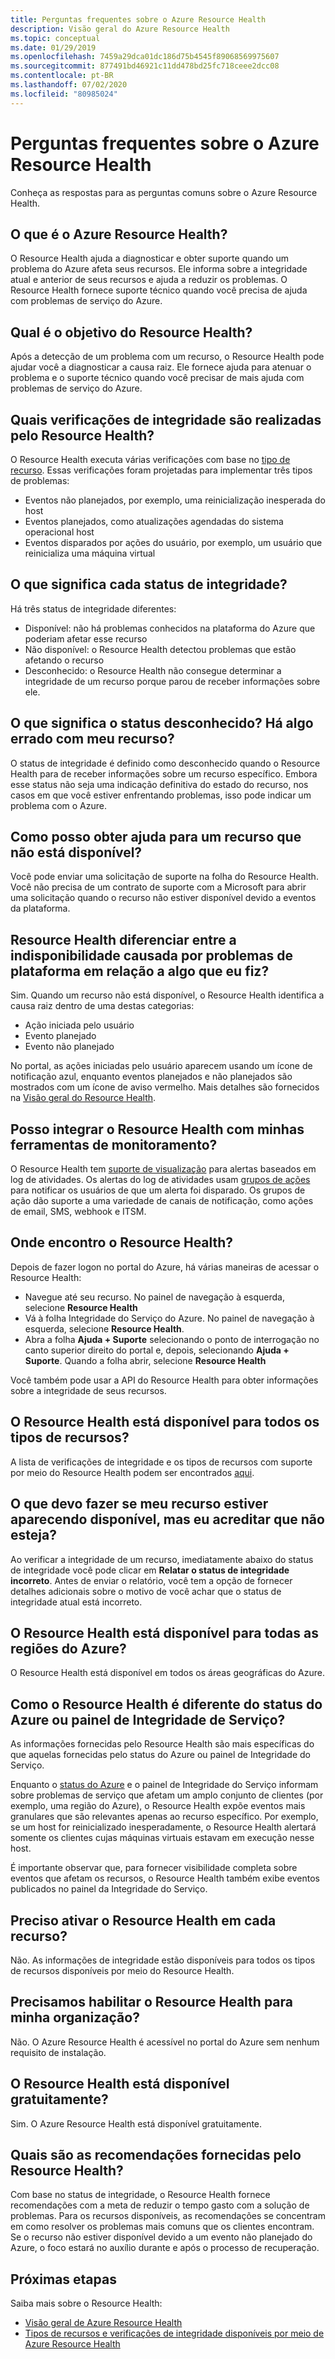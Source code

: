 ```yaml
---
title: Perguntas frequentes sobre o Azure Resource Health
description: Visão geral do Azure Resource Health
ms.topic: conceptual
ms.date: 01/29/2019
ms.openlocfilehash: 7459a29dca01dc186d75b4545f89068569975607
ms.sourcegitcommit: 877491bd46921c11dd478bd25fc718ceee2dcc08
ms.contentlocale: pt-BR
ms.lasthandoff: 07/02/2020
ms.locfileid: "80985024"
---
```

# <a name="azure-resource-health-faq"></a>Perguntas frequentes sobre o Azure Resource Health
Conheça as respostas para as perguntas comuns sobre o Azure Resource Health.

## <a name="what-is-azure-resource-health"></a>O que é o Azure Resource Health?
O Resource Health ajuda a diagnosticar e obter suporte quando um problema do Azure afeta seus recursos. Ele informa sobre a integridade atual e anterior de seus recursos e ajuda a reduzir os problemas. O Resource Health fornece suporte técnico quando você precisa de ajuda com problemas de serviço do Azure.  

## <a name="what-is-the-resource-health-intended-for"></a>Qual é o objetivo do Resource Health?
Após a detecção de um problema com um recurso, o Resource Health pode ajudar você a diagnosticar a causa raiz. Ele fornece ajuda para atenuar o problema e o suporte técnico quando você precisar de mais ajuda com problemas de serviço do Azure.

## <a name="what-health-checks-are-performed-by-resource-health"></a>Quais verificações de integridade são realizadas pelo Resource Health?
O Resource Health executa várias verificações com base no [tipo de recurso](resource-health-checks-resource-types.md). Essas verificações foram projetadas para implementar três tipos de problemas: 
- Eventos não planejados, por exemplo, uma reinicialização inesperada do host
- Eventos planejados, como atualizações agendadas do sistema operacional host
- Eventos disparados por ações do usuário, por exemplo, um usuário que reinicializa uma máquina virtual

## <a name="what-does-each-of-the-health-status-mean"></a>O que significa cada status de integridade?
Há três status de integridade diferentes:
- Disponível: não há problemas conhecidos na plataforma do Azure que poderiam afetar esse recurso
- Não disponível: o Resource Health detectou problemas que estão afetando o recurso
- Desconhecido: o Resource Health não consegue determinar a integridade de um recurso porque parou de receber informações sobre ele. 

## <a name="what-does-the-unknown-status-mean-is-something-wrong-with-my-resource"></a>O que significa o status desconhecido? Há algo errado com meu recurso?
O status de integridade é definido como desconhecido quando o Resource Health para de receber informações sobre um recurso específico. Embora esse status não seja uma indicação definitiva do estado do recurso, nos casos em que você estiver enfrentando problemas, isso pode indicar um problema com o Azure.

## <a name="how-can-i-get-help-for-a-resource-that-is-unavailable"></a>Como posso obter ajuda para um recurso que não está disponível?
Você pode enviar uma solicitação de suporte na folha do Resource Health. Você não precisa de um contrato de suporte com a Microsoft para abrir uma solicitação quando o recurso não estiver disponível devido a eventos da plataforma.

## <a name="does-resource-health-differentiate-between-unavailability-caused-by-platform-problems-versus-something-i-did"></a>Resource Health diferenciar entre a indisponibilidade causada por problemas de plataforma em relação a algo que eu fiz?
Sim. Quando um recurso não está disponível, o Resource Health identifica a causa raiz dentro de uma destas categorias: 
-   Ação iniciada pelo usuário
-   Evento planejado 
-   Evento não planejado

No portal, as ações iniciadas pelo usuário aparecem usando um ícone de notificação azul, enquanto eventos planejados e não planejados são mostrados com um ícone de aviso vermelho. Mais detalhes são fornecidos na [Visão geral do Resource Health](Resource-health-overview.md).  

## <a name="can-i-integrate-resource-health-with-my-monitoring-tools"></a>Posso integrar o Resource Health com minhas ferramentas de monitoramento?
O Resource Health tem [suporte de visualização](resource-health-alert-arm-template-guide.md) para alertas baseados em log de atividades. Os alertas do log de atividades usam [grupos de ações](https://docs.microsoft.com/azure/azure-monitor/platform/action-groups) para notificar os usuários de que um alerta foi disparado. Os grupos de ação dão suporte a uma variedade de canais de notificação, como ações de email, SMS, webhook e ITSM.

## <a name="where-do-i-find-resource-health"></a>Onde encontro o Resource Health?
Depois de fazer logon no portal do Azure, há várias maneiras de acessar o Resource Health:
- Navegue até seu recurso. No painel de navegação à esquerda, selecione **Resource Health**
- Vá à folha Integridade do Serviço do Azure.  No painel de navegação à esquerda, selecione **Resource Health**.
- Abra a folha **Ajuda + Suporte** selecionando o ponto de interrogação no canto superior direito do portal e, depois, selecionando **Ajuda + Suporte**. Quando a folha abrir, selecione **Resource Health**

Você também pode usar a API do Resource Health para obter informações sobre a integridade de seus recursos.

## <a name="is-resource-health-available-for-all-resource-types"></a>O Resource Health está disponível para todos os tipos de recursos?
A lista de verificações de integridade e os tipos de recursos com suporte por meio do Resource Health podem ser encontrados [aqui](resource-health-checks-resource-types.md).

## <a name="what-should-i-do-if-my-resource-is-showing-available-but-i-believe-it-is-not"></a>O que devo fazer se meu recurso estiver aparecendo disponível, mas eu acreditar que não esteja?
Ao verificar a integridade de um recurso, imediatamente abaixo do status de integridade você pode clicar em **Relatar o status de integridade incorreto**. Antes de enviar o relatório, você tem a opção de fornecer detalhes adicionais sobre o motivo de você achar que o status de integridade atual está incorreto.

## <a name="is-resource-health-available-for-all-azure-regions"></a>O Resource Health está disponível para todas as regiões do Azure? 
O Resource Health está disponível em todos os áreas geográficas do Azure.

## <a name="how-is-resource-health-different-from-azure-status-or-the-service-health-dashboard"></a>Como o Resource Health é diferente do status do Azure ou painel de Integridade de Serviço?
As informações fornecidas pelo Resource Health são mais específicas do que aquelas fornecidas pelo status do Azure ou painel de Integridade do Serviço.

Enquanto o [status do Azure](https://status.azure.com) e o painel de Integridade do Serviço informam sobre problemas de serviço que afetam um amplo conjunto de clientes (por exemplo, uma região do Azure), o Resource Health expõe eventos mais granulares que são relevantes apenas ao recurso específico. Por exemplo, se um host for reinicializado inesperadamente, o Resource Health alertará somente os clientes cujas máquinas virtuais estavam em execução nesse host.

É importante observar que, para fornecer visibilidade completa sobre eventos que afetam os recursos, o Resource Health também exibe eventos publicados no painel da Integridade do Serviço.

## <a name="do-i-need-to-activate-resource-health-for-each-resource"></a>Preciso ativar o Resource Health em cada recurso?
Não. As informações de integridade estão disponíveis para todos os tipos de recursos disponíveis por meio do Resource Health. 

## <a name="do-we-need-to-enable-resource-health-for-my-organization"></a>Precisamos habilitar o Resource Health para minha organização?
Não.  O Azure Resource Health é acessível no portal do Azure sem nenhum requisito de instalação.

## <a name="is-resource-health-available-free-of-charge"></a>O Resource Health está disponível gratuitamente?
Sim.  O Azure Resource Health está disponível gratuitamente.

## <a name="what-are-the-recommendations-that-resource-health-provides"></a>Quais são as recomendações fornecidas pelo Resource Health?
Com base no status de integridade, o Resource Health fornece recomendações com a meta de reduzir o tempo gasto com a solução de problemas. Para os recursos disponíveis, as recomendações se concentram em como resolver os problemas mais comuns que os clientes encontram. Se o recurso não estiver disponível devido a um evento não planejado do Azure, o foco estará no auxílio durante e após o processo de recuperação. 

## <a name="next-steps"></a>Próximas etapas

Saiba mais sobre o Resource Health:
-  [Visão geral de Azure Resource Health](Resource-health-overview.md)
-  [Tipos de recursos e verificações de integridade disponíveis por meio de Azure Resource Health](resource-health-checks-resource-types.md)
